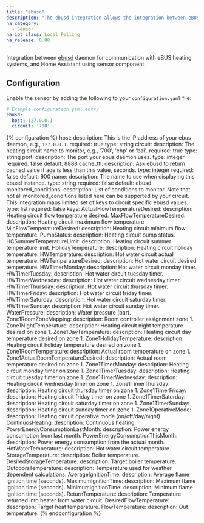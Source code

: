 ```yaml
---
title: "ebusd"
description: "The ebusd integration allows the integration between eBUS heating system and Home Assistant."
ha_category:
  - Sensor
ha_iot_class: Local Polling
ha_release: 0.88
---
```


Integration between [ebusd](https://github.com/john30/ebusd/) daemon for communication with eBUS heating systems, and Home Assistant using sensor component.

## Configuration

Enable the sensor by adding the following to your `configuration.yaml` file:

```yaml
# Example configuration.yaml entry
ebusd:
  host: 127.0.0.1
  circuit: '700'
```

{% configuration %}
host:
  description: This is the IP address of your ebus daemon, e.g., `127.0.0.1`.
  required: true
  type: string
circuit:
  description: The heating circuit name to monitor, e.g., '700', 'ehp' or 'bai'.
  required: true
  type: string
port:
  description: The port your ebus daemon uses.
  type: integer
  required: false
  default: 8888
cache_ttl:
  description: Ask ebusd to return cached value if age is less than this value, seconds.
  type: integer
  required: false
  default: 900
name:
  description: The name to use when displaying this ebusd instance.
  type: string
  required: false
  default: ebusd
monitored_conditions:
  description: List of conditions to monitor. Note that not all monitored_conditions listed here can be supported by your circuit. This integration maps limited set of keys to circuit specific ebusd values.
  type: list
  required: false
  keys:
    ActualFlowTemperatureDesired:
      description: Heating circuit flow temperature desired.
    MaxFlowTemperatureDesired:
      description: Heating circuit maximum flow temperature.
    MinFlowTemperatureDesired:
      description: Heating circuit minimum flow temperature.
    PumpStatus:
      description: Heating circuit pump status.
    HCSummerTemperatureLimit:
      description: Heating circuit summer temperature limit.
    HolidayTemperature:
      description: Heating circuit holiday temperature.
    HWTemperature:
      description: Hot water circuit actual temperature.
    HWTemperatureDesired:
      description: Hot water circuit desired temperature.
    HWTimerMonday:
      description: Hot water circuit monday timer.
    HWTimerTuesday:
      description: Hot water circuit tuesday timer.
    HWTimerWednesday:
      description: Hot water circuit wednesday timer.
    HWTimerThursday:
      description: Hot water circuit thursday timer.
    HWTimerFriday:
      description: Hot water circuit friday timer.
    HWTimerSaturday:
      description: Hot water circuit saturday timer.
    HWTimerSunday:
      description: Hot water circuit sunday timer.
    WaterPressure:
      description: Water pressure (bar).
    Zone1RoomZoneMapping:
      description: Room controller assignment zone 1.
    Zone1NightTemperature:
      description: Heating circuit night temperature desired on zone 1.
    Zone1DayTemperature:
      description: Heating circuit day temperature desired on zone 1.
    Zone1HolidayTemperature:
      description: Heating circuit holiday temperature desired on zone 1.
    Zone1RoomTemperature:
      description: Actual room temperature on zone 1.
    Zone1ActualRoomTemperatureDesired:
      description: Actual room temperature desired on zone 1.
    Zone1TimerMonday:
      description: Heating circuit monday timer on zone 1.
    Zone1TimerTuesday:
      description: Heating circuit tuesday timer on zone 1.
    Zone1TimerWednesday:
      description: Heating circuit wednesday timer on zone 1.
    Zone1TimerThursday:
      description: Heating circuit thursday timer on zone 1.
    Zone1TimerFriday:
      description: Heating circuit friday timer on zone 1.
    Zone1TimerSaturday:
      description: Heating circuit saturday timer on zone 1.
    Zone1TimerSunday:
      description: Heating circuit sunday timer on zone 1.
    Zone1OperativeMode:
      description: Heating circuit operative mode (on/off/day/night).
    ContinuosHeating:
      description: Continuous heating.
    PowerEnergyConsumptionLastMonth:
      description: Power energy consumption from last month.
    PowerEnergyConsumptionThisMonth:
      description: Power energy consumption from the actual month.
    HotWaterTemperature:
      description: Hot water circuit temperature.
    StorageTemperature:
      description: Boiler temperature.
    DesiredStorageTemperature:
      description: Target boiler temperature.
    OutdoorsTemperature:
      description: Temperature used for weather dependent calculations.
    AverageIgnitionTime:
      description: Average flame ignition time (seconds).
    MaximumIgnitionTime:
      description: Maximum flame ignition time (seconds).
    MinimumIgnitionTime:
      description: Minimum flame ignition time (seconds).
    ReturnTemperature:
      description: Temperature returned into heater from water circuit.
    DesiredFlowTemperature:
      description: Target heat temperature.
    FlowTemperature:
      description: Out temperature.
{% endconfiguration %}
